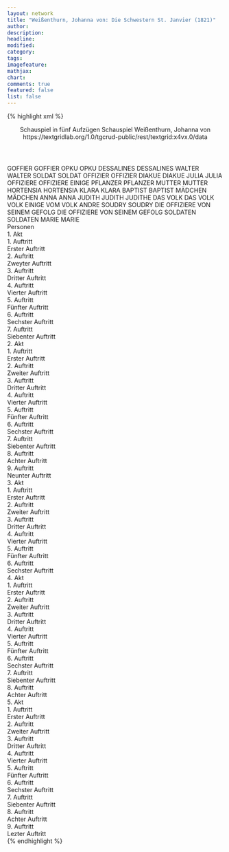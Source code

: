 ```yaml
---
layout: network
title: "Weißenthurn, Johanna von: Die Schwestern St. Janvier (1821)"
author:
description:
headline:
modified:
category:
tags:
imagefeature:
mathjax:
chart:
comments: true
featured: false
list: false
---
```

{% highlight xml %}
<?xml-model href="https://raw.githubusercontent.com/DLiNa/project/master/rules/lina.rnc"?><?xml-model href="https://raw.githubusercontent.com/DLiNa/project/master/rules/lina.sch"?>
<play xmlns="http://lina.digital">
  <header>
    <title>Die Schwestern St. Janvier</title>
    <subtitle>Schauspiel in fünf Aufzügen</subtitle>
    <genretitle>Schauspiel</genretitle>
    <author>Weißenthurn, Johanna von</author>
    <date type="print" when="1821"/>
    <source>https://textgridlab.org/1.0/tgcrud-public/rest/textgrid:x4vx.0/data</source>
  </header>
  <personae>
    <character>
      <name>GOFFIER</name>
      <alias xml:id="goffier">
        <name>GOFFIER</name>
      </alias>
    </character>
    <character>
      <name>OPKU</name>
      <alias xml:id="opku">
        <name>OPKU</name>
      </alias>
    </character>
    <character>
      <name>DESSALINES</name>
      <alias xml:id="dessalines">
        <name>DESSALINES</name>
      </alias>
    </character>
    <character>
      <name>WALTER</name>
      <alias xml:id="walter">
        <name>WALTER</name>
      </alias>
    </character>
    <character>
      <name>SOLDAT</name>
      <alias xml:id="soldat">
        <name>SOLDAT</name>
      </alias>
    </character>
    <character>
      <name>OFFIZIER</name>
      <alias xml:id="offizier">
        <name>OFFIZIER</name>
      </alias>
    </character>
    <character>
      <name>DIAKUE</name>
      <alias xml:id="diakue">
        <name>DIAKUE</name>
      </alias>
    </character>
    <character>
      <name>JULIA</name>
      <alias xml:id="julia">
        <name>JULIA</name>
      </alias>
    </character>
    <character>
      <name>OFFIZIERE</name>
      <alias xml:id="offiziere">
        <name>OFFIZIERE</name>
      </alias>
      <alias xml:id="einige_offiziere">
        <name>EINIGE</name>
      </alias>
    </character>
    <character>
      <name>PFLANZER</name>
      <alias xml:id="pflanzer">
        <name>PFLANZER</name>
      </alias>
    </character>
    <character>
      <name>MUTTER</name>
      <alias xml:id="mutter">
        <name>MUTTER</name>
      </alias>
    </character>
    <character>
      <name>HORTENSIA</name>
      <alias xml:id="hortensia">
        <name>HORTENSIA</name>
      </alias>
    </character>
    <character>
      <name>KLARA</name>
      <alias xml:id="klara">
        <name>KLARA</name>
      </alias>
    </character>
    <character>
      <name>BAPTIST</name>
      <alias xml:id="baptist">
        <name>BAPTIST</name>
      </alias>
    </character>
    <character>
      <name>MÄDCHEN</name>
      <alias xml:id="mädchen">
        <name>MÄDCHEN</name>
      </alias>
    </character>
    <character>
      <name>ANNA</name>
      <alias xml:id="anna">
        <name>ANNA</name>
      </alias>
    </character>
    <character>
      <name>JUDITH</name>
      <alias xml:id="judith">
        <name>JUDITH</name>
      </alias>
      <alias xml:id="judithe">
        <name>JUDITHE</name>
      </alias>
    </character>
    <character>
      <name>DAS VOLK</name>
      <alias xml:id="das_volk">
        <name>DAS VOLK</name>
      </alias>
      <alias xml:id="volk">
        <name>VOLK</name>
      </alias>
      <alias xml:id="einige_vom_volk">
        <name>EINIGE VOM VOLK</name>
      </alias>
      <alias xml:id="andre">
        <name>ANDRE</name>
      </alias>
    </character>
    <character>
      <name>SOUDRY</name>
      <alias xml:id="soudry">
        <name>SOUDRY</name>
      </alias>
    </character>
    <character>
      <name>DIE OFFIZIERE VON SEINEM GEFOLG</name>
      <alias xml:id="die_offiziere_von_seinem_gefolg">
        <name>DIE OFFIZIERE VON SEINEM GEFOLG</name>
      </alias>
    </character>
    <character>
      <name>SOLDATEN</name>
      <alias xml:id="soldaten">
        <name>SOLDATEN</name>
      </alias>
    </character>
  	<character>
  		<name>MARIE</name>
  		<alias xml:id="marie">
  			<name>MARIE</name>
  		</alias>
  	</character>
  </personae>
  <text>
    <div>
      <head>Personen</head>
    </div>
    <div>
      <head>1. Akt</head>
      <div>
        <head>1. Auftritt</head>
        <div>
          <head>Erster Auftritt</head>
          <sp who="#goffier">
            <amount n="5" unit="speech_acts"/>
            <amount n="38" unit="words"/>
            <amount n="5" unit="lines"/>
            <amount n="188" unit="chars"/>
          </sp>
          <sp who="#opku">
            <amount n="5" unit="speech_acts"/>
            <amount n="150" unit="words"/>
            <amount n="17" unit="lines"/>
            <amount n="702" unit="chars"/>
          </sp>
        </div>
      </div>
      <div>
        <head>2. Auftritt</head>
        <div>
          <head>Zweyter Auftritt</head>
          <sp who="#dessalines">
            <amount n="9" unit="speech_acts"/>
            <amount n="305" unit="words"/>
            <amount n="38" unit="lines"/>
            <amount n="1548" unit="chars"/>
          </sp>
          <sp who="#opku">
            <amount n="7" unit="speech_acts"/>
            <amount n="52" unit="words"/>
            <amount n="8" unit="lines"/>
            <amount n="284" unit="chars"/>
          </sp>
          <sp who="#goffier">
            <amount n="5" unit="speech_acts"/>
            <amount n="49" unit="words"/>
            <amount n="7" unit="lines"/>
            <amount n="252" unit="chars"/>
          </sp>
        </div>
      </div>
      <div>
        <head>3. Auftritt</head>
        <div>
          <head>Dritter Auftritt</head>
          <sp who="#dessalines">
            <amount n="21" unit="speech_acts"/>
            <amount n="410" unit="words"/>
            <amount n="54" unit="lines"/>
            <amount n="2059" unit="chars"/>
          </sp>
          <sp who="#walter">
            <amount n="17" unit="speech_acts"/>
            <amount n="352" unit="words"/>
            <amount n="49" unit="lines"/>
            <amount n="1808" unit="chars"/>
          </sp>
          <sp who="#soldat">
            <amount n="1" unit="speech_acts"/>
            <amount n="10" unit="words"/>
            <amount n="1" unit="lines"/>
            <amount n="43" unit="chars"/>
          </sp>
          <sp who="#goffier">
            <amount n="1" unit="speech_acts"/>
            <amount n="23" unit="words"/>
            <amount n="3" unit="lines"/>
            <amount n="120" unit="chars"/>
          </sp>
        </div>
      </div>
      <div>
        <head>4. Auftritt</head>
        <div>
          <head>Vierter Auftritt</head>
          <sp who="#offizier">
            <amount n="1" unit="speech_acts"/>
            <amount n="3" unit="words"/>
            <amount n="1" unit="lines"/>
            <amount n="24" unit="chars"/>
          </sp>
          <sp who="#dessalines">
            <amount n="1" unit="speech_acts"/>
            <amount n="205" unit="words"/>
            <amount n="26" unit="lines"/>
            <amount n="1061" unit="chars"/>
          </sp>
        </div>
      </div>
      <div>
        <head>5. Auftritt</head>
        <div>
          <head>Fünfter Auftritt</head>
          <sp who="#dessalines">
            <amount n="14" unit="speech_acts"/>
            <amount n="862" unit="words"/>
            <amount n="112" unit="lines"/>
            <amount n="4440" unit="chars"/>
          </sp>
          <sp who="#diakue">
            <amount n="13" unit="speech_acts"/>
            <amount n="380" unit="words"/>
            <amount n="52" unit="lines"/>
            <amount n="1912" unit="chars"/>
          </sp>
        </div>
      </div>
      <div>
        <head>6. Auftritt</head>
        <div>
          <head>Sechster Auftritt</head>
          <sp who="#julia">
            <amount n="6" unit="speech_acts"/>
            <amount n="434" unit="words"/>
            <amount n="59" unit="lines"/>
            <amount n="2249" unit="chars"/>
          </sp>
          <sp who="#dessalines">
            <amount n="6" unit="speech_acts"/>
            <amount n="240" unit="words"/>
            <amount n="31" unit="lines"/>
            <amount n="1281" unit="chars"/>
          </sp>
        </div>
      </div>
      <div>
        <head>7. Auftritt</head>
        <div>
          <head>Siebenter Auftritt</head>
          <sp who="#dessalines">
            <amount n="9" unit="speech_acts"/>
            <amount n="249" unit="words"/>
            <amount n="33" unit="lines"/>
            <amount n="1284" unit="chars"/>
          </sp>
          <sp who="#einige_offiziere">
            <amount n="1" unit="speech_acts"/>
            <amount n="4" unit="words"/>
            <amount n="1" unit="lines"/>
            <amount n="18" unit="chars"/>
          </sp>
          <sp who="#offiziere #einige_offiziere">
            <amount n="3" unit="speech_acts"/>
            <amount n="16" unit="words"/>
            <amount n="3" unit="lines"/>
            <amount n="83" unit="chars"/>
          </sp>
          <sp who="#pflanzer">
            <amount n="1" unit="speech_acts"/>
            <amount n="5" unit="words"/>
            <amount n="1" unit="lines"/>
            <amount n="19" unit="chars"/>
          </sp>
          <sp who="#julia">
            <amount n="5" unit="speech_acts"/>
            <amount n="64" unit="words"/>
            <amount n="10" unit="lines"/>
            <amount n="335" unit="chars"/>
          </sp>
        </div>
      </div>
    </div>
    <div>
      <head>2. Akt</head>
      <div>
        <head>1. Auftritt</head>
        <div>
          <head>Erster Auftritt</head>
          <sp who="#mutter">
            <amount n="6" unit="speech_acts"/>
            <amount n="512" unit="words"/>
            <amount n="62" unit="lines"/>
            <amount n="2617" unit="chars"/>
          </sp>
          <sp who="#hortensia">
            <amount n="8" unit="speech_acts"/>
            <amount n="140" unit="words"/>
            <amount n="19" unit="lines"/>
            <amount n="703" unit="chars"/>
          </sp>
          <sp who="#marie">
            <amount n="4" unit="speech_acts"/>
            <amount n="106" unit="words"/>
            <amount n="14" unit="lines"/>
            <amount n="520" unit="chars"/>
          </sp>
          <sp who="#hortensia #marie">
            <amount n="1" unit="speech_acts"/>
            <amount n="5" unit="words"/>
            <amount n="1" unit="lines"/>
            <amount n="20" unit="chars"/>
          </sp>
        </div>
      </div>
      <div>
        <head>2. Auftritt</head>
        <div>
          <head>Zweiter Auftritt</head>
          <sp who="#klara">
            <amount n="4" unit="speech_acts"/>
            <amount n="105" unit="words"/>
            <amount n="12" unit="lines"/>
            <amount n="499" unit="chars"/>
          </sp>
          <sp who="#hortensia">
            <amount n="1" unit="speech_acts"/>
            <amount n="2" unit="words"/>
            <amount n="1" unit="lines"/>
            <amount n="10" unit="chars"/>
          </sp>
          <sp who="#marie">
            <amount n="1" unit="speech_acts"/>
            <amount n="3" unit="words"/>
            <amount n="1" unit="lines"/>
            <amount n="14" unit="chars"/>
          </sp>
          <sp who="#mutter">
            <amount n="3" unit="speech_acts"/>
            <amount n="17" unit="words"/>
            <amount n="3" unit="lines"/>
            <amount n="88" unit="chars"/>
          </sp>
          <sp who="#hortensia #marie">
            <amount n="1" unit="speech_acts"/>
            <amount n="1" unit="words"/>
            <amount n="1" unit="lines"/>
            <amount n="7" unit="chars"/>
          </sp>
        </div>
      </div>
      <div>
        <head>3. Auftritt</head>
        <div>
          <head>Dritter Auftritt</head>
          <sp who="#mutter">
            <amount n="9" unit="speech_acts"/>
            <amount n="92" unit="words"/>
            <amount n="13" unit="lines"/>
            <amount n="459" unit="chars"/>
          </sp>
          <sp who="#baptist">
            <amount n="10" unit="speech_acts"/>
            <amount n="388" unit="words"/>
            <amount n="48" unit="lines"/>
            <amount n="1955" unit="chars"/>
          </sp>
          <sp who="#hortensia">
            <amount n="3" unit="speech_acts"/>
            <amount n="15" unit="words"/>
            <amount n="3" unit="lines"/>
            <amount n="76" unit="chars"/>
          </sp>
          <sp who="#marie">
            <amount n="3" unit="speech_acts"/>
            <amount n="14" unit="words"/>
            <amount n="3" unit="lines"/>
            <amount n="81" unit="chars"/>
          </sp>
          <sp who="#hortensia #marie">
            <amount n="2" unit="speech_acts"/>
            <amount n="3" unit="words"/>
            <amount n="2" unit="lines"/>
            <amount n="30" unit="chars"/>
          </sp>
        </div>
      </div>
      <div>
        <head>4. Auftritt</head>
        <div>
          <head>Vierter Auftritt</head>
          <sp who="#hortensia">
            <amount n="8" unit="speech_acts"/>
            <amount n="53" unit="words"/>
            <amount n="9" unit="lines"/>
            <amount n="280" unit="chars"/>
          </sp>
          <sp who="#marie">
            <amount n="6" unit="speech_acts"/>
            <amount n="41" unit="words"/>
            <amount n="6" unit="lines"/>
            <amount n="173" unit="chars"/>
          </sp>
          <sp who="#mutter">
            <amount n="5" unit="speech_acts"/>
            <amount n="160" unit="words"/>
            <amount n="18" unit="lines"/>
            <amount n="805" unit="chars"/>
          </sp>
          <sp who="#klara">
            <amount n="5" unit="speech_acts"/>
            <amount n="118" unit="words"/>
            <amount n="16" unit="lines"/>
            <amount n="589" unit="chars"/>
          </sp>
          <sp who="#hortensia #marie">
            <amount n="2" unit="speech_acts"/>
            <amount n="16" unit="words"/>
            <amount n="2" unit="lines"/>
            <amount n="79" unit="chars"/>
          </sp>
        </div>
      </div>
      <div>
        <head>5. Auftritt</head>
        <div>
          <head>Fünfter Auftritt</head>
          <sp who="#mutter">
            <amount n="5" unit="speech_acts"/>
            <amount n="295" unit="words"/>
            <amount n="38" unit="lines"/>
            <amount n="1543" unit="chars"/>
          </sp>
          <sp who="#hortensia">
            <amount n="2" unit="speech_acts"/>
            <amount n="16" unit="words"/>
            <amount n="2" unit="lines"/>
            <amount n="71" unit="chars"/>
          </sp>
          <sp who="#marie">
            <amount n="1" unit="speech_acts"/>
            <amount n="9" unit="words"/>
            <amount n="1" unit="lines"/>
            <amount n="44" unit="chars"/>
          </sp>
          <sp who="#hortensia #marie">
            <amount n="3" unit="speech_acts"/>
            <amount n="24" unit="words"/>
            <amount n="3" unit="lines"/>
            <amount n="97" unit="chars"/>
          </sp>
        </div>
      </div>
      <div>
        <head>6. Auftritt</head>
        <div>
          <head>Sechster Auftritt</head>
          <sp who="#klara">
            <amount n="9" unit="speech_acts"/>
            <amount n="297" unit="words"/>
            <amount n="37" unit="lines"/>
            <amount n="1467" unit="chars"/>
          </sp>
          <sp who="#mutter">
            <amount n="8" unit="speech_acts"/>
            <amount n="139" unit="words"/>
            <amount n="19" unit="lines"/>
            <amount n="700" unit="chars"/>
          </sp>
          <sp who="#hortensia #marie">
            <amount n="1" unit="speech_acts"/>
            <amount n="5" unit="words"/>
            <amount n="1" unit="lines"/>
            <amount n="26" unit="chars"/>
          </sp>
          <sp who="#hortensia #marie">
            <amount n="1" unit="speech_acts"/>
            <amount n="6" unit="words"/>
            <amount n="1" unit="lines"/>
            <amount n="42" unit="chars"/>
          </sp>
        </div>
      </div>
      <div>
        <head>7. Auftritt</head>
        <div>
          <head>Siebenter Auftritt</head>
          <sp who="#klara">
            <amount n="4" unit="speech_acts"/>
            <amount n="77" unit="words"/>
            <amount n="10" unit="lines"/>
            <amount n="402" unit="chars"/>
          </sp>
          <sp who="#mutter">
            <amount n="4" unit="speech_acts"/>
            <amount n="28" unit="words"/>
            <amount n="5" unit="lines"/>
            <amount n="151" unit="chars"/>
          </sp>
          <sp who="#hortensia">
            <amount n="2" unit="speech_acts"/>
            <amount n="10" unit="words"/>
            <amount n="2" unit="lines"/>
            <amount n="48" unit="chars"/>
          </sp>
          <sp who="#marie">
            <amount n="1" unit="speech_acts"/>
            <amount n="5" unit="words"/>
            <amount n="1" unit="lines"/>
            <amount n="25" unit="chars"/>
          </sp>
        </div>
      </div>
      <div>
        <head>8. Auftritt</head>
        <div>
          <head>Achter Auftritt</head>
          <sp who="#anna">
            <amount n="8" unit="speech_acts"/>
            <amount n="110" unit="words"/>
            <amount n="15" unit="lines"/>
            <amount n="530" unit="chars"/>
          </sp>
          <sp who="#klara">
            <amount n="7" unit="speech_acts"/>
            <amount n="132" unit="words"/>
            <amount n="18" unit="lines"/>
            <amount n="652" unit="chars"/>
          </sp>
        </div>
      </div>
      <div>
        <head>9. Auftritt</head>
        <div>
          <head>Neunter Auftritt</head>
          <sp who="#offizier">
            <amount n="10" unit="speech_acts"/>
            <amount n="141" unit="words"/>
            <amount n="21" unit="lines"/>
            <amount n="704" unit="chars"/>
          </sp>
          <sp who="#anna">
            <amount n="13" unit="speech_acts"/>
            <amount n="237" unit="words"/>
            <amount n="32" unit="lines"/>
            <amount n="1226" unit="chars"/>
          </sp>
          <sp who="#klara">
            <amount n="15" unit="speech_acts"/>
            <amount n="125" unit="words"/>
            <amount n="20" unit="lines"/>
            <amount n="648" unit="chars"/>
          </sp>
          <sp who="#mutter">
            <amount n="1" unit="speech_acts"/>
            <amount n="7" unit="words"/>
            <amount n="1" unit="lines"/>
            <amount n="44" unit="chars"/>
          </sp>
        </div>
      </div>
    </div>
    <div>
      <head>3. Akt</head>
      <div>
        <head>1. Auftritt</head>
        <div>
          <head>Erster Auftritt</head>
          <sp who="#judith">
            <amount n="8" unit="speech_acts"/>
            <amount n="258" unit="words"/>
            <amount n="33" unit="lines"/>
            <amount n="1331" unit="chars"/>
          </sp>
          <sp who="#diakue">
            <amount n="8" unit="speech_acts"/>
            <amount n="320" unit="words"/>
            <amount n="40" unit="lines"/>
            <amount n="1605" unit="chars"/>
          </sp>
        </div>
      </div>
      <div>
        <head>2. Auftritt</head>
        <div>
          <head>Zweiter Auftritt</head>
          <sp who="#diakue">
            <amount n="3" unit="speech_acts"/>
            <amount n="123" unit="words"/>
            <amount n="17" unit="lines"/>
            <amount n="582" unit="chars"/>
          </sp>
          <sp who="#offizier">
            <amount n="3" unit="speech_acts"/>
            <amount n="50" unit="words"/>
            <amount n="7" unit="lines"/>
            <amount n="248" unit="chars"/>
          </sp>
          <sp who="#judith">
            <amount n="3" unit="speech_acts"/>
            <amount n="99" unit="words"/>
            <amount n="14" unit="lines"/>
            <amount n="496" unit="chars"/>
          </sp>
        </div>
      </div>
      <div>
        <head>3. Auftritt</head>
        <div>
          <head>Dritter Auftritt</head>
          <sp who="#mutter">
            <amount n="4" unit="speech_acts"/>
            <amount n="313" unit="words"/>
            <amount n="37" unit="lines"/>
            <amount n="1550" unit="chars"/>
          </sp>
          <sp who="#hortensia">
            <amount n="2" unit="speech_acts"/>
            <amount n="103" unit="words"/>
            <amount n="13" unit="lines"/>
            <amount n="492" unit="chars"/>
          </sp>
          <sp who="#marie">
            <amount n="3" unit="speech_acts"/>
            <amount n="28" unit="words"/>
            <amount n="5" unit="lines"/>
            <amount n="121" unit="chars"/>
          </sp>
        </div>
      </div>
      <div>
        <head>4. Auftritt</head>
        <div>
          <head>Vierter Auftritt</head>
          <sp who="#offizier">
            <amount n="3" unit="speech_acts"/>
            <amount n="26" unit="words"/>
            <amount n="3" unit="lines"/>
            <amount n="126" unit="chars"/>
          </sp>
          <sp who="#mutter">
            <amount n="6" unit="speech_acts"/>
            <amount n="134" unit="words"/>
            <amount n="14" unit="lines"/>
            <amount n="659" unit="chars"/>
          </sp>
          <sp who="#marie">
            <amount n="2" unit="speech_acts"/>
            <amount n="12" unit="words"/>
            <amount n="3" unit="lines"/>
            <amount n="54" unit="chars"/>
          </sp>
          <sp who="#hortensia">
            <amount n="2" unit="speech_acts"/>
            <amount n="11" unit="words"/>
            <amount n="2" unit="lines"/>
            <amount n="46" unit="chars"/>
          </sp>
        </div>
      </div>
      <div>
        <head>5. Auftritt</head>
        <div>
          <head>Fünfter Auftritt</head>
          <sp who="#diakue">
            <amount n="2" unit="speech_acts"/>
            <amount n="96" unit="words"/>
            <amount n="13" unit="lines"/>
            <amount n="508" unit="chars"/>
          </sp>
          <sp who="#das_volk">
            <amount n="1" unit="speech_acts"/>
            <amount n="8" unit="words"/>
            <amount n="1" unit="lines"/>
            <amount n="34" unit="chars"/>
          </sp>
        </div>
      </div>
      <div>
        <head>6. Auftritt</head>
        <div>
          <head>Sechster Auftritt</head>
          <sp who="#marie">
            <amount n="3" unit="speech_acts"/>
            <amount n="21" unit="words"/>
            <amount n="3" unit="lines"/>
            <amount n="107" unit="chars"/>
          </sp>
          <sp who="#mutter">
            <amount n="7" unit="speech_acts"/>
            <amount n="54" unit="words"/>
            <amount n="7" unit="lines"/>
            <amount n="260" unit="chars"/>
          </sp>
          <sp who="#diakue">
            <amount n="12" unit="speech_acts"/>
            <amount n="341" unit="words"/>
            <amount n="46" unit="lines"/>
            <amount n="1806" unit="chars"/>
          </sp>
          <sp who="#das_volk">
            <amount n="2" unit="speech_acts"/>
            <amount n="16" unit="words"/>
            <amount n="2" unit="lines"/>
            <amount n="79" unit="chars"/>
          </sp>
          <sp who="#einige_vom_volk">
            <amount n="3" unit="speech_acts"/>
            <amount n="18" unit="words"/>
            <amount n="3" unit="lines"/>
            <amount n="93" unit="chars"/>
          </sp>
          <sp who="#volk">
            <amount n="2" unit="speech_acts"/>
            <amount n="6" unit="words"/>
            <amount n="2" unit="lines"/>
            <amount n="27" unit="chars"/>
          </sp>
          <sp who="#andre">
            <amount n="2" unit="speech_acts"/>
            <amount n="10" unit="words"/>
            <amount n="2" unit="lines"/>
            <amount n="59" unit="chars"/>
          </sp>
          <sp who="#baptist">
            <amount n="2" unit="speech_acts"/>
            <amount n="24" unit="words"/>
            <amount n="3" unit="lines"/>
            <amount n="103" unit="chars"/>
          </sp>
          <sp who="#hortensia">
            <amount n="2" unit="speech_acts"/>
            <amount n="12" unit="words"/>
            <amount n="2" unit="lines"/>
            <amount n="59" unit="chars"/>
          </sp>
          <sp who="#volk">
            <amount n="1" unit="speech_acts"/>
            <amount n="4" unit="words"/>
            <amount n="1" unit="lines"/>
            <amount n="22" unit="chars"/>
          </sp>
        </div>
      </div>
    </div>
    <div>
      <head>4. Akt</head>
      <div>
        <head>1. Auftritt</head>
        <div>
          <head>Erster Auftritt</head>
          <sp who="#diakue">
            <amount n="1" unit="speech_acts"/>
            <amount n="62" unit="words"/>
            <amount n="8" unit="lines"/>
            <amount n="296" unit="chars"/>
          </sp>
        </div>
      </div>
      <div>
        <head>2. Auftritt</head>
        <div>
          <head>Zweiter Auftritt</head>
          <sp who="#judith">
            <amount n="10" unit="speech_acts"/>
            <amount n="260" unit="words"/>
            <amount n="35" unit="lines"/>
            <amount n="1299" unit="chars"/>
          </sp>
          <sp who="#diakue">
            <amount n="12" unit="speech_acts"/>
            <amount n="316" unit="words"/>
            <amount n="43" unit="lines"/>
            <amount n="1649" unit="chars"/>
          </sp>
          <sp who="#marie">
            <amount n="8" unit="speech_acts"/>
            <amount n="57" unit="words"/>
            <amount n="12" unit="lines"/>
            <amount n="288" unit="chars"/>
          </sp>
          <sp who="#hortensia">
            <amount n="7" unit="speech_acts"/>
            <amount n="146" unit="words"/>
            <amount n="21" unit="lines"/>
            <amount n="721" unit="chars"/>
          </sp>
          <sp who="#hortensia #marie">
            <amount n="1" unit="speech_acts"/>
            <amount n="8" unit="words"/>
            <amount n="1" unit="lines"/>
            <amount n="43" unit="chars"/>
          </sp>
          <sp who="#hortensia #marie">
            <amount n="1" unit="speech_acts"/>
            <amount n="9" unit="words"/>
            <amount n="1" unit="lines"/>
            <amount n="47" unit="chars"/>
          </sp>
        </div>
      </div>
      <div>
        <head>3. Auftritt</head>
        <div>
          <head>Dritter Auftritt</head>
          <sp who="#soudry">
            <amount n="6" unit="speech_acts"/>
            <amount n="149" unit="words"/>
            <amount n="22" unit="lines"/>
            <amount n="778" unit="chars"/>
          </sp>
          <sp who="#diakue">
            <amount n="6" unit="speech_acts"/>
            <amount n="66" unit="words"/>
            <amount n="10" unit="lines"/>
            <amount n="330" unit="chars"/>
          </sp>
        </div>
      </div>
      <div>
        <head>4. Auftritt</head>
        <div>
          <head>Vierter Auftritt</head>
          <sp who="#offizier">
            <amount n="1" unit="speech_acts"/>
            <amount n="11" unit="words"/>
            <amount n="2" unit="lines"/>
            <amount n="57" unit="chars"/>
          </sp>
          <sp who="#diakue">
            <amount n="6" unit="speech_acts"/>
            <amount n="51" unit="words"/>
            <amount n="7" unit="lines"/>
            <amount n="232" unit="chars"/>
          </sp>
          <sp who="#soudry">
            <amount n="4" unit="speech_acts"/>
            <amount n="67" unit="words"/>
            <amount n="9" unit="lines"/>
            <amount n="347" unit="chars"/>
          </sp>
          <sp who="#offiziere #offizier">
            <amount n="1" unit="speech_acts"/>
            <amount n="4" unit="words"/>
            <amount n="1" unit="lines"/>
            <amount n="16" unit="chars"/>
          </sp>
        </div>
      </div>
      <div>
        <head>5. Auftritt</head>
        <div>
          <head>Fünfter Auftritt</head>
          <sp who="#diakue">
            <amount n="2" unit="speech_acts"/>
            <amount n="133" unit="words"/>
            <amount n="16" unit="lines"/>
            <amount n="683" unit="chars"/>
          </sp>
          <sp who="#soudry">
            <amount n="1" unit="speech_acts"/>
            <amount n="17" unit="words"/>
            <amount n="3" unit="lines"/>
            <amount n="80" unit="chars"/>
          </sp>
          <sp who="#judith">
            <amount n="1" unit="speech_acts"/>
            <amount n="36" unit="words"/>
            <amount n="5" unit="lines"/>
            <amount n="204" unit="chars"/>
          </sp>
        </div>
      </div>
      <div>
        <head>6. Auftritt</head>
        <div>
          <head>Sechster Auftritt</head>
          <sp who="#dessalines">
            <amount n="4" unit="speech_acts"/>
            <amount n="193" unit="words"/>
            <amount n="25" unit="lines"/>
            <amount n="1011" unit="chars"/>
          </sp>
          <sp who="#goffier">
            <amount n="1" unit="speech_acts"/>
            <amount n="8" unit="words"/>
            <amount n="1" unit="lines"/>
            <amount n="40" unit="chars"/>
          </sp>
          <sp who="#julia">
            <amount n="2" unit="speech_acts"/>
            <amount n="37" unit="words"/>
            <amount n="4" unit="lines"/>
            <amount n="178" unit="chars"/>
          </sp>
        </div>
      </div>
      <div>
        <head>7. Auftritt</head>
        <div>
          <head>Siebenter Auftritt</head>
          <sp who="#dessalines">
            <amount n="7" unit="speech_acts"/>
            <amount n="102" unit="words"/>
            <amount n="14" unit="lines"/>
            <amount n="520" unit="chars"/>
          </sp>
          <sp who="#diakue">
            <amount n="10" unit="speech_acts"/>
            <amount n="93" unit="words"/>
            <amount n="16" unit="lines"/>
            <amount n="485" unit="chars"/>
          </sp>
          <sp who="#julia">
            <amount n="11" unit="speech_acts"/>
            <amount n="143" unit="words"/>
            <amount n="22" unit="lines"/>
            <amount n="779" unit="chars"/>
          </sp>
        </div>
      </div>
      <div>
        <head>8. Auftritt</head>
        <div>
          <head>Achter Auftritt</head>
          <sp who="#opku">
            <amount n="6" unit="speech_acts"/>
            <amount n="192" unit="words"/>
            <amount n="25" unit="lines"/>
            <amount n="995" unit="chars"/>
          </sp>
          <sp who="#dessalines">
            <amount n="11" unit="speech_acts"/>
            <amount n="657" unit="words"/>
            <amount n="84" unit="lines"/>
            <amount n="3397" unit="chars"/>
          </sp>
          <sp who="#julia">
            <amount n="4" unit="speech_acts"/>
            <amount n="18" unit="words"/>
            <amount n="4" unit="lines"/>
            <amount n="95" unit="chars"/>
          </sp>
          <sp who="#diakue">
            <amount n="3" unit="speech_acts"/>
            <amount n="40" unit="words"/>
            <amount n="6" unit="lines"/>
            <amount n="220" unit="chars"/>
          </sp>
        </div>
      </div>
    </div>
    <div>
      <head>5. Akt</head>
      <div>
        <head>1. Auftritt</head>
        <div>
          <head>Erster Auftritt</head>
          <sp who="#marie">
            <amount n="1" unit="speech_acts"/>
            <amount n="81" unit="words"/>
            <amount n="10" unit="lines"/>
            <amount n="403" unit="chars"/>
          </sp>
        </div>
      </div>
      <div>
        <head>2. Auftritt</head>
        <div>
          <head>Zweiter Auftritt</head>
          <sp who="#soudry">
            <amount n="1" unit="speech_acts"/>
            <amount n="14" unit="words"/>
            <amount n="2" unit="lines"/>
            <amount n="70" unit="chars"/>
          </sp>
        </div>
      </div>
      <div>
        <head>3. Auftritt</head>
        <div>
          <head>Dritter Auftritt</head>
          <sp who="#diakue">
            <amount n="9" unit="speech_acts"/>
            <amount n="312" unit="words"/>
            <amount n="40" unit="lines"/>
            <amount n="1607" unit="chars"/>
          </sp>
          <sp who="#soudry">
            <amount n="8" unit="speech_acts"/>
            <amount n="178" unit="words"/>
            <amount n="24" unit="lines"/>
            <amount n="905" unit="chars"/>
          </sp>
        </div>
      </div>
      <div>
        <head>4. Auftritt</head>
        <div>
          <head>Vierter Auftritt</head>
          <sp who="#judith">
            <amount n="3" unit="speech_acts"/>
            <amount n="52" unit="words"/>
            <amount n="6" unit="lines"/>
            <amount n="223" unit="chars"/>
          </sp>
          <sp who="#diakue">
            <amount n="2" unit="speech_acts"/>
            <amount n="13" unit="words"/>
            <amount n="2" unit="lines"/>
            <amount n="71" unit="chars"/>
          </sp>
        </div>
      </div>
      <div>
        <head>5. Auftritt</head>
        <div>
          <head>Fünfter Auftritt</head>
          <sp who="#julia">
            <amount n="4" unit="speech_acts"/>
            <amount n="161" unit="words"/>
            <amount n="22" unit="lines"/>
            <amount n="856" unit="chars"/>
          </sp>
          <sp who="#diakue">
            <amount n="9" unit="speech_acts"/>
            <amount n="162" unit="words"/>
            <amount n="24" unit="lines"/>
            <amount n="822" unit="chars"/>
          </sp>
          <sp who="#judith">
            <amount n="9" unit="speech_acts"/>
            <amount n="36" unit="words"/>
            <amount n="9" unit="lines"/>
            <amount n="161" unit="chars"/>
          </sp>
        </div>
      </div>
      <div>
        <head>6. Auftritt</head>
        <div>
          <head>Sechster Auftritt</head>
          <sp who="#judith">
            <amount n="13" unit="speech_acts"/>
            <amount n="128" unit="words"/>
            <amount n="20" unit="lines"/>
            <amount n="616" unit="chars"/>
          </sp>
          <sp who="#julia">
            <amount n="7" unit="speech_acts"/>
            <amount n="320" unit="words"/>
            <amount n="42" unit="lines"/>
            <amount n="1744" unit="chars"/>
          </sp>
          <sp who="#hortensia">
            <amount n="18" unit="speech_acts"/>
            <amount n="226" unit="words"/>
            <amount n="33" unit="lines"/>
            <amount n="1135" unit="chars"/>
          </sp>
          <sp who="#marie">
            <amount n="8" unit="speech_acts"/>
            <amount n="63" unit="words"/>
            <amount n="11" unit="lines"/>
            <amount n="301" unit="chars"/>
          </sp>
          <sp who="#judithe">
            <amount n="1" unit="speech_acts"/>
            <amount n="9" unit="words"/>
            <amount n="1" unit="lines"/>
            <amount n="51" unit="chars"/>
          </sp>
          <sp who="#hortensia #marie">
            <amount n="2" unit="speech_acts"/>
            <amount n="9" unit="words"/>
            <amount n="2" unit="lines"/>
            <amount n="44" unit="chars"/>
          </sp>
        </div>
      </div>
      <div>
        <head>7. Auftritt</head>
        <div>
          <head>Siebenter Auftritt</head>
          <sp who="#marie">
            <amount n="2" unit="speech_acts"/>
            <amount n="13" unit="words"/>
            <amount n="2" unit="lines"/>
            <amount n="57" unit="chars"/>
          </sp>
          <sp who="#judith">
            <amount n="4" unit="speech_acts"/>
            <amount n="97" unit="words"/>
            <amount n="13" unit="lines"/>
            <amount n="520" unit="chars"/>
          </sp>
          <sp who="#soudry">
            <amount n="5" unit="speech_acts"/>
            <amount n="141" unit="words"/>
            <amount n="17" unit="lines"/>
            <amount n="714" unit="chars"/>
          </sp>
          <sp who="#hortensia">
            <amount n="4" unit="speech_acts"/>
            <amount n="63" unit="words"/>
            <amount n="8" unit="lines"/>
            <amount n="302" unit="chars"/>
          </sp>
        </div>
      </div>
      <div>
        <head>8. Auftritt</head>
        <div>
          <head>Achter Auftritt</head>
          <sp who="#dessalines">
            <amount n="2" unit="speech_acts"/>
            <amount n="228" unit="words"/>
            <amount n="29" unit="lines"/>
            <amount n="1194" unit="chars"/>
          </sp>
          <sp who="#goffier">
            <amount n="1" unit="speech_acts"/>
            <amount n="15" unit="words"/>
            <amount n="2" unit="lines"/>
            <amount n="73" unit="chars"/>
          </sp>
          <sp who="#das_volk">
            <amount n="1" unit="speech_acts"/>
            <amount n="4" unit="words"/>
            <amount n="1" unit="lines"/>
            <amount n="25" unit="chars"/>
          </sp>
          <sp who="#die_offiziere_von_seinem_gefolg">
            <amount n="1" unit="speech_acts"/>
            <amount n="3" unit="words"/>
            <amount n="1" unit="lines"/>
            <amount n="13" unit="chars"/>
          </sp>
          <sp who="#volk">
            <amount n="1" unit="speech_acts"/>
            <amount n="8" unit="words"/>
            <amount n="1" unit="lines"/>
            <amount n="38" unit="chars"/>
          </sp>
        </div>
      </div>
      <div>
        <head>9. Auftritt</head>
        <div>
          <head>Lezter Auftritt</head>
          <sp who="#soudry">
            <amount n="4" unit="speech_acts"/>
            <amount n="59" unit="words"/>
            <amount n="8" unit="lines"/>
            <amount n="298" unit="chars"/>
          </sp>
          <sp who="#julia">
            <amount n="8" unit="speech_acts"/>
            <amount n="70" unit="words"/>
            <amount n="12" unit="lines"/>
            <amount n="342" unit="chars"/>
          </sp>
          <sp who="#dessalines">
            <amount n="7" unit="speech_acts"/>
            <amount n="172" unit="words"/>
            <amount n="23" unit="lines"/>
            <amount n="889" unit="chars"/>
          </sp>
          <sp who="#diakue">
            <amount n="9" unit="speech_acts"/>
            <amount n="369" unit="words"/>
            <amount n="46" unit="lines"/>
            <amount n="1880" unit="chars"/>
          </sp>
          <sp who="#volk">
            <amount n="3" unit="speech_acts"/>
            <amount n="9" unit="words"/>
            <amount n="3" unit="lines"/>
            <amount n="50" unit="chars"/>
          </sp>
          <sp who="#goffier #opku">
            <amount n="1" unit="speech_acts"/>
            <amount n="5" unit="words"/>
            <amount n="1" unit="lines"/>
            <amount n="27" unit="chars"/>
          </sp>
          <sp who="#soldaten">
            <amount n="3" unit="speech_acts"/>
            <amount n="15" unit="words"/>
            <amount n="3" unit="lines"/>
            <amount n="80" unit="chars"/>
          </sp>
          <sp who="#offiziere">
            <amount n="5" unit="speech_acts"/>
            <amount n="34" unit="words"/>
            <amount n="5" unit="lines"/>
            <amount n="170" unit="chars"/>
          </sp>
          <sp who="#soudry #julia #diakue #volk #goffier #opku #soldaten #offiziere #hortensia #marie">
            <amount n="1" unit="speech_acts"/>
            <amount n="6" unit="words"/>
            <amount n="1" unit="lines"/>
            <amount n="20" unit="chars"/>
          </sp>
          <sp who="#hortensia">
            <amount n="3" unit="speech_acts"/>
            <amount n="15" unit="words"/>
            <amount n="4" unit="lines"/>
            <amount n="62" unit="chars"/>
          </sp>
          <sp who="#hortensia #marie">
            <amount n="2" unit="speech_acts"/>
            <amount n="10" unit="words"/>
            <amount n="3" unit="lines"/>
            <amount n="39" unit="chars"/>
          </sp>
        </div>
      </div>
    </div>
  </text>
</play>
{% endhighlight %}